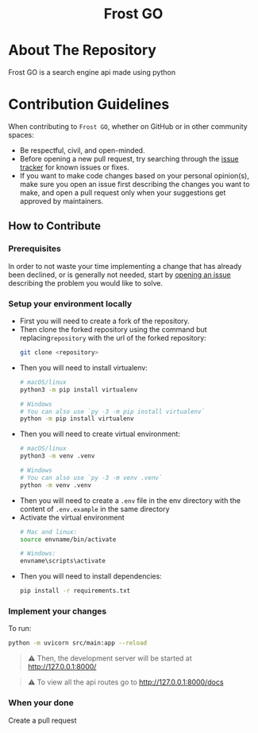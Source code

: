 <div align="center">

# Frost GO

</div>

# About The Repository
Frost GO is a search engine api made using python

# Contribution Guidelines

When contributing to `Frost GO`, whether on GitHub or in other community spaces:

- Be respectful, civil, and open-minded.
- Before opening a new pull request, try searching through the [issue tracker](https://github.com/IBK2024/Frost-GO/issues) for known issues or fixes.
- If you want to make code changes based on your personal opinion(s), make sure you open an issue first describing the changes you want to make, and open a pull request only when your suggestions get approved by maintainers.

## How to Contribute

### Prerequisites

In order to not waste your time implementing a change that has already been declined, or is generally not needed, start by [opening an issue](https://github.com/IBK2024/Frost-GO/issues/new/choose) describing the problem you would like to solve.

### Setup your environment locally
- First you will need to create a fork of the repository.
- Then clone the forked repository using the command but replacing`repository` with the url of the forked repository:
  ```bash
  git clone <repository>
  ```
- Then you will need to install virtualenv:
  ```bash
  # macOS/linux
  python3 -m pip install virtualenv

  # Windows 
  # You can also use `py -3 -m pip install virtualenv`
  python -m pip install virtualenv
  ```
- Then you will need to create virtual environment:
  ```bash
  # macOS/linux
  python3 -m venv .venv

  # Windows 
  # You can also use `py -3 -m venv .venv`
  python -m venv .venv
  ```
- Then you will need to create a `.env` file in the env directory with the content of `.env.example` in the same directory
- Activate the virtual environment
  ```bash
  # Mac and linux:
  source envname/bin/activate

  # Windows:
  envname\scripts\activate
  ```
- Then you will need to install dependencies:
  ```bash
  pip install -r requirements.txt
  ```

### Implement your changes
To run:
```bash
python -m uvicorn src/main:app --reload
```
> ⚠ Then, the development server will be started at http://127.0.0.1:8000/

> ⚠ To view all the api routes go to http://127.0.0.1:8000/docs
> 

### When your done
Create a pull request